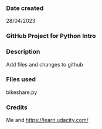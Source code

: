 
### Date created
28/04/2023 

### GitHub Project for Python Intro

### Description
Add files and changes to github

### Files used
bikeshare.py

### Credits
Me and https://learn.udacity.com/

